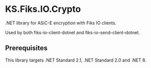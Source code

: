 # KS.Fiks.IO.Crypto

.NET library for ASiC-E encryption with Fiks IO clients.

Used by both fiks-io-client-dotnet and fiks-io-send-client-dotnet.

## Prerequisites
This library targets .NET Standard 2.1, .NET Standard 2.0 and .NET 8.
